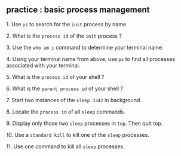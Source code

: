 ## practice : basic process management

1\. Use `ps` to search for the `init` process by name.

2\. What is the `process id` of the `init` process ?

3\. Use the `who am i` command to determine your terminal name.

4\. Using your terminal name from above, use `ps` to find all processes
associated with your terminal.

5\. What is the `process id` of your shell ?

6\. What is the `parent process id` of your shell ?

7\. Start two instances of the `sleep 3342` in background.

8\. Locate the `process id` of all `sleep` commands.

9\. Display only those two `sleep` processes in `top`. Then quit top.

10\. Use a `standard kill` to kill one of the `sleep` processes.

11\. Use one command to kill all `sleep` processes.

